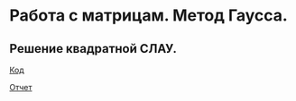 # Работа с матрицам. Метод Гаусса.

## Решение квадратной СЛАУ.

[Код](https://github.com/Ivan-Batyanovsky/PGP/blob/main/Lab4/main.cu)

[Отчет](https://github.com/Ivan-Batyanovsky/PGP/blob/main/Lab4/report.pdf)
